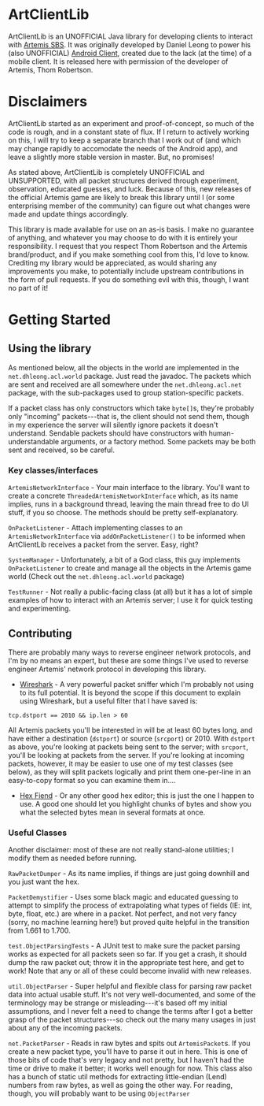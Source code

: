 ArtClientLib
============

ArtClientLib is an UNOFFICIAL Java library for developing clients to interact
with [Artemis SBS](http://www.artemis.eochu.com/). It was originally developed
by Daniel Leong to power his (also UNOFFICIAL) 
[Android Client](http://www.artemis.eochu.com/?page_id=28#/20121018/unofficial-android-client-for-artemis-1988927/), created due to the lack (at the time) of a mobile
client. It is released here with permission of the developer of Artemis,
Thom Robertson.

# Disclaimers

ArtClientLib started as an experiment and proof-of-concept, so much of the 
code is rough, and in a constant state of flux. If I return to actively
working on this, I will try to keep a separate branch that I work out of
(and which may change rapidly to accomodate the needs of the Android
app), and leave a slightly more stable version in master. But, no promises!

As stated above, ArtClientLib is completely UNOFFICIAL and UNSUPPORTED, 
with all packet structures derived through experiment, observation, 
educated guesses, and luck. Because of this, new releases of the official
Artemis game are likely to break this library until I (or some enterprising
member of the community) can figure out what changes were made and update
things accordingly.

This library is made available for use on an as-is basis. I make no guarantee
of anything, and whatever you may choose to do with it is entirely your
responsibility. I request that you respect Thom Robertson and the Artemis
brand/product, and if you make something cool from this, I'd love to know.
Crediting my library would be appreciated, as would sharing any improvements
you make, to potentially include upstream contributions in the form of
pull requests. 
If you do something evil with this, though, I want no part of it!

# Getting Started

## Using the library

As mentioned below, all the objects in the world are implemented in the
`net.dhleong.acl.world` package. Just read the javadoc. The packets
which are sent and received are all somewhere under the 
`net.dhleong.acl.net` package, with the sub-packages used to group
station-specific packets. 

If a packet class has only constructors which take `byte[]`s, they're
probably only "incoming" packets---that is, the client should not send them,
though in my experience the server will silently ignore packets it doesn't
understand. Sendable packets should have constructors with 
human-understandable arguments, or a factory method. Some packets may be
both sent and received, so be careful.

### Key classes/interfaces

`ArtemisNetworkInterface` - Your main interface to the library. You'll want
to create a concrete `ThreadedArtemisNetworkInterface` which, as its name
implies, runs in a background thread, leaving the main thread free to do
UI stuff, if you so choose. The methods should be pretty self-explanatory.

`OnPacketListener` - Attach implementing classes to an 
`ArtemisNetworkInterface` via `addOnPacketListener()` to be informed 
when ArtClientLib receives a packet from the server. Easy, right?

`SystemManager` - Unfortunately, a bit of a God class, this guy implements
`OnPacketListener` to create and manage all the objects in the Artemis
game world (Check out the `net.dhleong.acl.world` package)

`TestRunner` - Not really a public-facing class (at all) but it has a 
lot of simple examples of how to interact with an Artemis server; I use it
for quick testing and experimenting. 

## Contributing

There are probably many ways to reverse engineer network protocols, and I'm
by no means an expert, but these are some things I've used to reverse 
engineer Artemis' network protocol in developing this library.

* [Wireshark](http://www.wireshark.org/) - A very powerful packet sniffer
which I'm probably not using to its full potential. It is beyond the scope
if this document to explain using Wireshark, but a useful filter that I
have saved is:

```
tcp.dstport == 2010 && ip.len > 60
```

All Artemis packets you'll be interested in will be at least 60 bytes long,
and have either a destination (`dstport`) or source (`srcport`) or 2010. 
With `dstport` as above, you're looking at packets being sent to the server;
with `srcport`, you'll be looking at packets from the server.
If you're looking at incoming packets, however, it may be easier to use
one of my test classes (see below), as they will split packets logically
and print them one-per-line in an easy-to-copy format so you can examine
them in....

* [Hex Fiend](http://ridiculousfish.com/hexfiend/) - Or any other good
hex editor; this is just the one I happen to use. A good one should let 
you highlight chunks of bytes and
show you what the selected bytes mean in several formats at once. 


### Useful Classes

Another disclaimer: most of these are not really stand-alone utilities; I 
modify them as needed before running.

`RawPacketDumper` - As its name implies, if things are just going downhill
and you just want the hex. 

`PacketDemystifier` - Uses some black magic and educated guessing to attempt
to simplify the process of extrapolating what types of fields (IE: int, byte,
float, etc.) are where in a packet. Not perfect, and not very fancy (sorry,
no machine learning here!) but proved quite helpful in the transition from
1.661 to 1.700. 

`test.ObjectParsingTests` - A JUnit test to make sure the 
packet parsing works as expected for all packets seen so far. If you get
a crash, it should dump the raw packet out; throw it in the appropriate
test here, and get to work! Note that any or all of these could become
invalid with new releases.

`util.ObjectParser` - Super helpful and flexible class for parsing raw packet
data into actual usable stuff. It's not very well-documented, and some of the 
terminology may be strange or misleading---it's based off my initial
assumptions, and I never felt a need to change the terms after I got a better
grasp of the packet structures---so check out the many many usages in just
about any of the incoming packets. 

`net.PacketParser` - Reads in raw bytes and spits out `ArtemisPacket`s. If
you create a new packet type, you'll have to parse it out in here. This is
one of those bits of code that's very legacy and not pretty, but I haven't
had the time or drive to make it better; it works well enough for now. 
This class also has a bunch of static util methods for extracting 
little-endian (Lend) numbers from raw bytes, as well as going the other way.
For reading, though, you will probably want to be using `ObjectParser`
